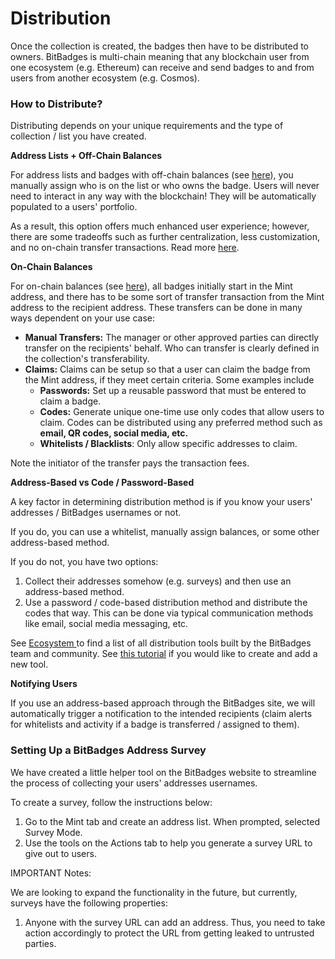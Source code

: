 # Distribution

Once the collection is created, the badges then have to be distributed to owners. BitBadges is multi-chain meaning that any blockchain user from one ecosystem (e.g. Ethereum) can receive and send badges to and from users from another ecosystem (e.g. Cosmos).

### How to Distribute?

Distributing depends on your unique requirements and the type of collection / list you have created.

**Address Lists + Off-Chain Balances**

For address lists and badges with off-chain balances (see [here](balances-types.md)), you manually assign who is on the list or who owns the badge. Users will never need to interact in any way with the blockchain! They will be automatically populated to a users' portfolio.

As a result, this option offers much enhanced user experience; however, there are some tradeoffs such as further centralization, less customization, and no on-chain transfer transactions. Read more [here](balances-types.md).

**On-Chain Balances**

For on-chain balances (see [here](balances-types.md)), all badges initially start in the Mint address, and there has to be some sort of transfer transaction from the Mint address to the recipient address. These transfers can be done in many ways dependent on your use case:

* **Manual Transfers:** The manager or other approved parties can directly transfer on the recipients' behalf. Who can transfer is clearly defined in the collection's transferability.
* **Claims:** Claims can be setup so that a user can claim the badge from the Mint address, if they meet certain criteria. Some examples include
  * **Passwords:** Set up a reusable password that must be entered to claim a badge.
  * **Codes:** Generate unique one-time use only codes that allow users to claim. Codes can be distributed using any preferred method such as **email, QR codes, social media, etc.**
  * **Whitelists / Blacklists**: Only allow specific addresses to claim.

Note the initiator of the transfer pays the transaction fees.

**Address-Based vs Code / Password-Based**

A key factor in determining distribution method is if you know your users' addresses / BitBadges usernames or not.&#x20;

If you do, you can use a whitelist, manually assign balances, or some other address-based method.

If you do not, you have two options:

1. Collect their addresses somehow (e.g. surveys) and then use an address-based method.
2. Use a password / code-based distribution method and distribute the codes that way. This can be done via typical communication methods like email, social media messaging, etc.

See [Ecosystem ](../ecosystem.md)to find a list of all distribution tools built by the BitBadges team and community. See [this tutorial](../../for-developers/tutorials/build-a-distribution-tool.md) if you would like to create and add a new tool.

**Notifying Users**

If you use an address-based approach through the BitBadges site, we will automatically trigger a notification to the intended recipients (claim alerts for whitelists and activity if a badge is transferred / assigned to them).

### Setting Up a BitBadges Address Survey

We have created a little helper tool on the BitBadges website to streamline the process of collecting your users' addresses usernames.&#x20;

To create a survey, follow the instructions below:

1. Go to the Mint tab and create an address list. When prompted, selected Survey Mode.
2. Use the tools on the Actions tab to help you generate a survey URL to give out to users.

IMPORTANT Notes:

We are looking to expand the functionality in the future, but currently, surveys have the following properties:

1. Anyone with the survey URL can add an address. Thus, you need to take action accordingly to protect the URL from getting leaked to untrusted parties.

